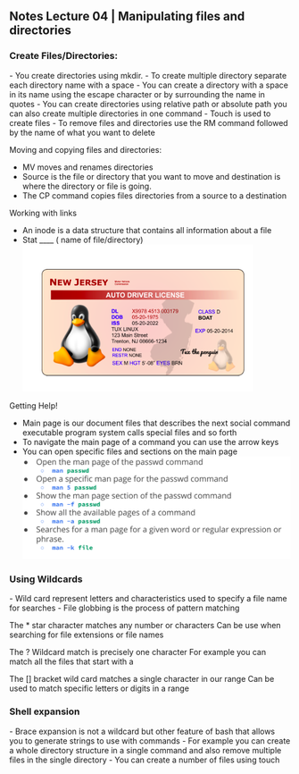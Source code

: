 <h2> Notes Lecture 04 | Manipulating files and directories</h2>

<h3>Create Files/Directories:</h3>
- You create directories using mkdir. 
- To create multiple directory separate each directory name with a space
- You can create a directory with a space in its name using the escape character or by surrounding the name in quotes 
- You can create directories using relative path or absolute path you can also create multiple directories in one command
- Touch is used to create files
- To remove files and directories use the RM command followed by the name of what you want to delete 

Moving and copying files and directories: 
- MV moves and renames directories
- Source is the file or directory that you want to move and destination is where the directory or file is going.
- The CP command copies files directories from a source to a destination

Working with links
- An inode is a data structure that contains all information about a file
- Stat ____ ( name of file/directory)
![stat](download/../../images/peggie.png)



Getting Help! 
- Main page is our document files that describes the next social command executable program system calls special files and so forth
- To navigate the main page of a command you can use the arrow keys
- You can open specific files and sections on the main page 
![man](download/../../images/man.png)

<h3>Using Wildcards</h3>
- Wild card represent letters and characteristics used to specify a file name for searches
- File globbing is the process of pattern matching 

The * star character matches any number or characters
Can be use when searching for file extensions or file names

The ? Wildcard match is precisely one character
For example you can match all the files that start with a

The [] bracket wild card matches a single character in our range 
Can be used to match specific letters or digits in a range 

<h3>Shell expansion</h3>
- Brace expansion is not a wildcard but other feature of bash that allows you to generate strings to use with commands
- For example you can create a whole directory structure in a single command and also remove multiple files in the single directory
- You can create a number of files using touch